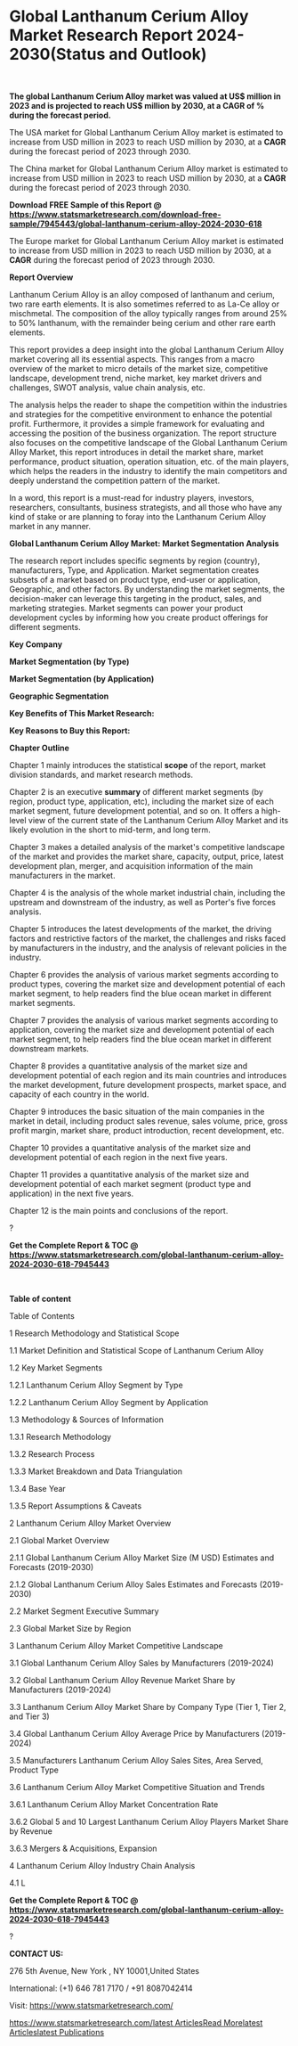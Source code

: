 <h1>Global Lanthanum Cerium Alloy Market Research Report 2024-2030(Status and Outlook)</h1><br/><p><strong>The global Lanthanum Cerium Alloy market was valued at US$ million in 2023 and is projected to reach US$ million by 2030, at a <strong>CAGR</strong> of % during the forecast period.</strong></p>
 
 
 
 <p>The USA market for Global Lanthanum Cerium Alloy market is estimated to increase from USD million in 2023 to reach USD million by 2030, at a <strong>CAGR</strong> during the forecast period of 2023 through 2030.</p>
 
 
 
 <p>The China market for Global Lanthanum Cerium Alloy market is estimated to increase from USD million in 2023 to reach USD million by 2030, at a <strong>CAGR</strong> during the forecast period of 2023 through 2030.</p>
 
 
 
 <p><strong>Download FREE Sample of this Report @ <a href="https://www.statsmarketresearch.com/download-free-sample/7945443/global-lanthanum-cerium-alloy-2024-2030-618">https://www.statsmarketresearch.com/download-free-sample/7945443/global-lanthanum-cerium-alloy-2024-2030-618</a></strong></p>
 
 
 
 <p>The Europe market for Global Lanthanum Cerium Alloy market is estimated to increase from USD million in 2023 to reach USD million by 2030, at a <strong>CAGR</strong> during the forecast period of 2023 through 2030.</p>
 
 
 
 <p><strong>Report Overview</strong></p>
 
 
 
 <p>Lanthanum Cerium Alloy is an alloy composed of lanthanum and cerium, two rare earth elements. It is also sometimes referred to as La-Ce alloy or mischmetal. The composition of the alloy typically ranges from around 25% to 50% lanthanum, with the remainder being cerium and other rare earth elements.</p>
 
 
 
 <p>This report provides a deep insight into the global Lanthanum Cerium Alloy market covering all its essential aspects. This ranges from a macro overview of the market to micro details of the market size, competitive landscape, development trend, niche market, key market drivers and challenges, SWOT analysis, value chain analysis, etc.</p>
 
 
 
 <p>The analysis helps the reader to shape the competition within the industries and strategies for the competitive environment to enhance the potential profit. Furthermore, it provides a simple framework for evaluating and accessing the position of the business organization. The report structure also focuses on the competitive landscape of the Global Lanthanum Cerium Alloy Market, this report introduces in detail the market share, market performance, product situation, operation situation, etc. of the main players, which helps the readers in the industry to identify the main competitors and deeply understand the competition pattern of the market.</p>
 
 
 
 <p>In a word, this report is a must-read for industry players, investors, researchers, consultants, business strategists, and all those who have any kind of stake or are planning to foray into the Lanthanum Cerium Alloy market in any manner.</p>
 
 
 
 <p><strong>Global Lanthanum Cerium Alloy Market: Market Segmentation Analysis</strong></p>
 
 
 
 <p>The research report includes specific segments by region (country), manufacturers, Type, and Application. Market segmentation creates subsets of a market based on product type, end-user or application, Geographic, and other factors. By understanding the market segments, the decision-maker can leverage this targeting in the product, sales, and marketing strategies. Market segments can power your product development cycles by informing how you create product offerings for different segments.</p>
 
 
 
 <p><strong>Key Company</strong></p>
 
 
 
 <p><strong>Market Segmentation (by Type)</strong></p>
 
 
 
 <p><strong>Market Segmentation (<strong>by Application</strong>)</strong></p>
 
 
 
 <p><strong>Geographic Segmentation</strong></p>
 
 
 
 <p><strong>Key Benefits of This Market Research:</strong></p>
 
 
 
 <p><strong>Key <strong>Reasons to Buy</strong> this Report:</strong></p>
 
 
 
 <p><strong>Chapter Outline</strong></p>
 
 
 
 <p>Chapter 1 mainly introduces the statistical <strong>scope</strong> of the report, market division standards, and market research methods.</p>
 
 
 
 <p>Chapter 2 is an executive <strong>summary</strong> of different market segments (by region, product type, application, etc), including the market size of each market segment, future development potential, and so on. It offers a high-level view of the current state of the Lanthanum Cerium Alloy Market and its likely evolution in the short to mid-term, and long term.</p>
 
 
 
 <p>Chapter 3 makes a detailed analysis of the market&#39;s competitive landscape of the market and provides the market share, capacity, output, price, latest development plan, merger, and acquisition information of the main manufacturers in the market.</p>
 
 
 
 <p>Chapter 4 is the analysis of the whole market industrial chain, including the upstream and downstream of the industry, as well as Porter&#39;s five forces analysis.</p>
 
 
 
 <p>Chapter 5 introduces the latest developments of the market, the driving factors and restrictive factors of the market, the challenges and risks faced by manufacturers in the industry, and the analysis of relevant policies in the industry.</p>
 
 
 
 <p>Chapter 6 provides the analysis of various market segments according to product types, covering the market size and development potential of each market segment, to help readers find the blue ocean market in different market segments.</p>
 
 
 
 <p>Chapter 7 provides the analysis of various market segments according to application, covering the market size and development potential of each market segment, to help readers find the blue ocean market in different downstream markets.</p>
 
 
 
 <p>Chapter 8 provides a quantitative analysis of the market size and development potential of each region and its main countries and introduces the market development, future development prospects, market space, and capacity of each country in the world.</p>
 
 
 
 <p>Chapter 9 introduces the basic situation of the main companies in the market in detail, including product sales revenue, sales volume, price, gross profit margin, market share, product introduction, recent development, etc.</p>
 
 
 
 <p>Chapter 10 provides a quantitative analysis of the market size and development potential of each region in the next five years.</p>
 
 
 
 <p>Chapter 11 provides a quantitative analysis of the market size and development potential of each market segment (product type and application) in the next five years.</p>
 
 
 
 <p>Chapter 12 is the main points and conclusions of the report.</p>
 
 
 
 <p>? </p>
 
 
 
 <div><b>Get the Complete Report & TOC @ <a href="https://www.statsmarketresearch.com/global-lanthanum-cerium-alloy-2024-2030-618-7945443">https://www.statsmarketresearch.com/global-lanthanum-cerium-alloy-2024-2030-618-7945443</a></b></div>
 
 
 
 <p><br />
 
 <b>Table of content</b></p>
 
 
 
 <p>Table of Contents<br />
 
 1 Research Methodology and Statistical Scope<br />
 
 1.1 Market Definition and Statistical Scope of Lanthanum Cerium Alloy<br />
 
 1.2 Key Market Segments<br />
 
 1.2.1 Lanthanum Cerium Alloy Segment by Type<br />
 
 1.2.2 Lanthanum Cerium Alloy Segment by Application<br />
 
 1.3 Methodology & Sources of Information<br />
 
 1.3.1 Research Methodology<br />
 
 1.3.2 Research Process<br />
 
 1.3.3 Market Breakdown and Data Triangulation<br />
 
 1.3.4 Base Year<br />
 
 1.3.5 Report Assumptions & Caveats<br />
 
 2 Lanthanum Cerium Alloy Market Overview<br />
 
 2.1 Global Market Overview<br />
 
 2.1.1 Global Lanthanum Cerium Alloy Market Size (M USD) Estimates and Forecasts (2019-2030)<br />
 
 2.1.2 Global Lanthanum Cerium Alloy Sales Estimates and Forecasts (2019-2030)<br />
 
 2.2 Market Segment Executive Summary<br />
 
 2.3 Global Market Size by Region<br />
 
 3 Lanthanum Cerium Alloy Market Competitive Landscape<br />
 
 3.1 Global Lanthanum Cerium Alloy Sales by Manufacturers (2019-2024)<br />
 
 3.2 Global Lanthanum Cerium Alloy Revenue Market Share by Manufacturers (2019-2024)<br />
 
 3.3 Lanthanum Cerium Alloy Market Share by Company Type (Tier 1, Tier 2, and Tier 3)<br />
 
 3.4 Global Lanthanum Cerium Alloy Average Price by Manufacturers (2019-2024)<br />
 
 3.5 Manufacturers Lanthanum Cerium Alloy Sales Sites, Area Served, Product Type<br />
 
 3.6 Lanthanum Cerium Alloy Market Competitive Situation and Trends<br />
 
 3.6.1 Lanthanum Cerium Alloy Market Concentration Rate<br />
 
 3.6.2 Global 5 and 10 Largest Lanthanum Cerium Alloy Players Market Share by Revenue<br />
 
 3.6.3 Mergers & Acquisitions, Expansion<br />
 
 4 Lanthanum Cerium Alloy Industry Chain Analysis<br />
 
 4.1 L</p>
 
 
 
 <div><b>Get the Complete Report & TOC @ <a href="https://www.statsmarketresearch.com/global-lanthanum-cerium-alloy-2024-2030-618-7945443">https://www.statsmarketresearch.com/global-lanthanum-cerium-alloy-2024-2030-618-7945443</a></b></div>
 
 
 
 <p>? </p>
 
 
 
 <p><b>CONTACT US:</b><br />
 
 276 5th Avenue, New York , NY 10001,United States<br />
 
 International: (+1) 646 781 7170 / +91 8087042414<br />
 
 Visit: <a href="https://www.statsmarketresearch.com/">https://www.statsmarketresearch.com/</a><br />
 
 <a href="https://gyeongbokgung.com">https://www.statsmarketresearch.com/</a><a href="https://hallyeomaritime.com">latest Articles</a><a href="https://jingwansa.com">Read More</a><a href="https://nguoiviet.jp/">latest Articles</a><a href="https://www.intelmarketresearch.com/">latest Publications</a></p>